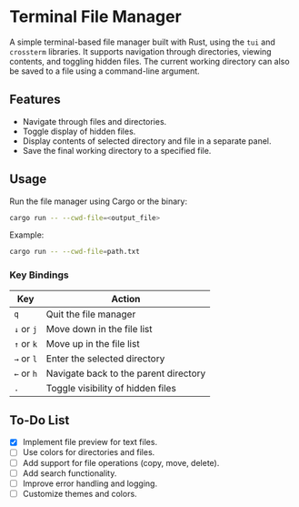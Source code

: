 # Terminal File Manager

A simple terminal-based file manager built with Rust, using the `tui` and `crossterm` libraries. It supports navigation through directories, viewing contents, and toggling hidden files. The current working directory can also be saved to a file using a command-line argument.

## Features
- Navigate through files and directories.
- Toggle display of hidden files.
- Display contents of selected directory and file in a separate panel.
- Save the final working directory to a specified file.

## Usage
Run the file manager using Cargo or the binary:
```bash
cargo run -- --cwd-file=<output_file>
```
Example:
```bash
cargo run -- --cwd-file=path.txt
```

### Key Bindings
| Key            | Action                                     |
|----------------|--------------------------------------------|
| `q`            | Quit the file manager                      |
| `↓` or `j`     | Move down in the file list                 |
| `↑` or `k`     | Move up in the file list                   |
| `→` or `l`     | Enter the selected directory               |
| `←` or `h`     | Navigate back to the parent directory      |
| `.`            | Toggle visibility of hidden files          |

## To-Do List
- [x] Implement file preview for text files.
- [ ] Use colors for directories and files.
- [ ] Add support for file operations (copy, move, delete).
- [ ] Add search functionality.
- [ ] Improve error handling and logging.
- [ ] Customize themes and colors.
